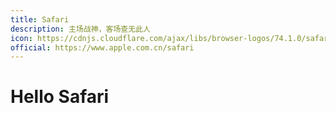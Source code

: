 ```yaml
---
title: Safari
description: 主场战神，客场查无此人
icon: https://cdnjs.cloudflare.com/ajax/libs/browser-logos/74.1.0/safari/safari.svg
official: https://www.apple.com.cn/safari
---
```


# Hello Safari